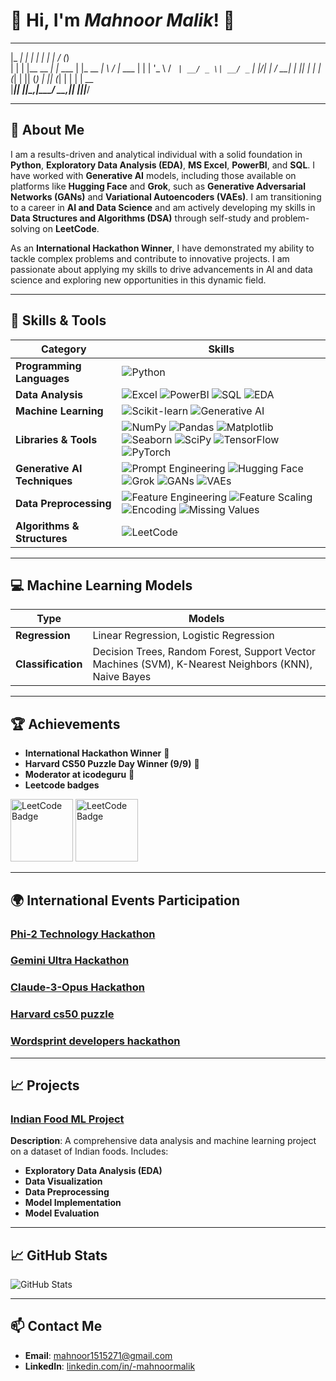 # 👋 Hi, I'm *Mahnoor Malik*! 🌟

 _____ _           _        _        __  __ _    
|_   _| |         | |      | |      |  \/  (_)   
  | | | |__   __ _| |_ ___ | |_ __ _| \  / |_ ___ 
  | | | '_ \ / _` | __/ _ \| __/ _` | |\/| | / __|
 _| |_| | | | (_| | || (_) | || (_| | |  | | \__ \
|_____|_| |_|\__,_|\__\___/ \__\__,_|_|  |_|_|___/

---

## 📖 About Me
I am a results-driven and analytical individual with a solid foundation in **Python**, **Exploratory Data Analysis (EDA)**, **MS Excel**, **PowerBI**, and **SQL**. I have worked with **Generative AI** models, including those available on platforms like **Hugging Face** and **Grok**, such as **Generative Adversarial Networks (GANs)** and **Variational Autoencoders (VAEs)**. I am transitioning to a career in **AI and Data Science** and am actively developing my skills in **Data Structures and Algorithms (DSA)** through self-study and problem-solving on **LeetCode**.

As an **International Hackathon Winner**, I have demonstrated my ability to tackle complex problems and contribute to innovative projects. I am passionate about applying my skills to drive advancements in AI and data science and exploring new opportunities in this dynamic field.


---
## 🚀 Skills & Tools

| **Category**             | **Skills**                                                         |
|--------------------------|--------------------------------------------------------------------|
| **Programming Languages**| ![Python](https://img.shields.io/badge/Python-3776AB?style=flat&logo=python&logoColor=white) |
| **Data Analysis**        | ![Excel](https://img.shields.io/badge/MS%20Excel-217346?style=flat&logo=microsoft-office&logoColor=white) ![PowerBI](https://img.shields.io/badge/PowerBI-F2C300?style=flat&logo=powerbi&logoColor=black) ![SQL](https://img.shields.io/badge/SQL-4479A1?style=flat&logo=postgresql&logoColor=white) ![EDA](https://img.shields.io/badge/EDA-2F9E44?style=flat&logo=data&logoColor=white) |
| **Machine Learning**    | ![Scikit-learn](https://img.shields.io/badge/Scikit--learn-F7931E?style=flat&logo=scikit-learn&logoColor=white) ![Generative AI](https://img.shields.io/badge/Generative%20AI-ff6347?style=flat&logo=openai&logoColor=white) |
| **Libraries & Tools**    | ![NumPy](https://img.shields.io/badge/Numpy-013243?style=flat&logo=numpy&logoColor=white) ![Pandas](https://img.shields.io/badge/Pandas-150458?style=flat&logo=pandas&logoColor=white) ![Matplotlib](https://img.shields.io/badge/Matplotlib-115570?style=flat&logo=matplotlib&logoColor=white) ![Seaborn](https://img.shields.io/badge/Seaborn-9C77D3?style=flat&logo=seaborn&logoColor=white) ![SciPy](https://img.shields.io/badge/SciPy-8CAAE6?style=flat&logo=scipy&logoColor=black) ![TensorFlow](https://img.shields.io/badge/TensorFlow-FF6F00?style=flat&logo=tensorflow&logoColor=white) ![PyTorch](https://img.shields.io/badge/PyTorch-EE4C2C?style=flat&logo=pytorch&logoColor=white) |
| **Generative AI Techniques** | ![Prompt Engineering](https://img.shields.io/badge/Prompt%20Engineering-4B9CD3?style=flat&logo=artstation&logoColor=white) ![Hugging Face](https://img.shields.io/badge/Hugging%20Face-F7685F?style=flat&logo=huggingface&logoColor=white) ![Grok](https://img.shields.io/badge/Grok-00A6A8?style=flat&logo=grok&logoColor=white) ![GANs](https://img.shields.io/badge/GANs-FF7F00?style=flat&logo=apache&logoColor=white) ![VAEs](https://img.shields.io/badge/VAEs-1F77B4?style=flat&logo=data&logoColor=white) |
| **Data Preprocessing**   | ![Feature Engineering](https://img.shields.io/badge/Feature%20Engineering-4B9CD3?style=flat&logo=artstation&logoColor=white) ![Feature Scaling](https://img.shields.io/badge/Feature%20Scaling-FF7F00?style=flat&logo=apache&logoColor=white) ![Encoding](https://img.shields.io/badge/Encoding-1F77B4?style=flat&logo=data&logoColor=white) ![Missing Values](https://img.shields.io/badge/Missing%20Values-FF6F61?style=flat&logo=data&logoColor=white) |
| **Algorithms & Structures** | ![LeetCode](https://img.shields.io/badge/LeetCode-FFA116?style=flat&logo=leetcode&logoColor=black) |

---

## 💻 Machine Learning Models

| **Type**           | **Models**                                                                                             |
|--------------------|--------------------------------------------------------------------------------------------------------|
| **Regression**     | Linear Regression, Logistic Regression                                                               |
| **Classification** | Decision Trees, Random Forest, Support Vector Machines (SVM), K-Nearest Neighbors (KNN), Naive Bayes  |
---

## 🏆 Achievements

- **International Hackathon Winner** 🏅
- **Harvard CS50 Puzzle Day Winner (9/9)** 🎉
- **Moderator at icodeguru** 💼
- **Leetcode badges** 

<img src="https://assets.leetcode.com/static_assets/marketing/2024-50.gif" alt="LeetCode Badge" width="100"/>
<img src="https://assets.leetcode.com/static_assets/marketing/2024-100-new.gif" alt="LeetCode Badge" width="100"/>

---

## 🌍 International Events Participation

### [Phi-2 Technology Hackathon](https://lablab.ai/event/phi-2-technology-24-hours-challenge/the-phi-generation/phi-generation-graph-detective)

### [Gemini Ultra Hackathon](https://lablab.ai/event/gemini-ultra-hackathon/rilex/accesify)

### [Claude-3-Opus Hackathon](https://lablab.ai/event/24h-claude-hackathon/global-insight/global-insight-claude-3-opus)

### [Harvard cs50 puzzle](https://www.linkedin.com/posts/-mahnoormalik_cs50-puzzleday-teamwork-activity-7184323266524680192-WRNH/?utm_source=share&utm_medium=member_android)

### [Wordsprint developers hackathon](https://www.linkedin.com/posts/-mahnoormalik_icodeguru-wpbrigade-icodeguru-activity-7174560082330849280-q8Uj/?utm_source=share&utm_medium=member_android)
---

## 📈 Projects

### [Indian Food ML Project](https://github.com/Mahnoormalik123/Indian-food-project)
**Description**: A comprehensive data analysis and machine learning project on a dataset of Indian foods. Includes:
- **Exploratory Data Analysis (EDA)**
- **Data Visualization**
- **Data Preprocessing**
- **Model Implementation**
- **Model Evaluation**

---

## 📈 GitHub Stats
![GitHub Stats](https://github-readme-stats.vercel.app/api?username=Mahnoormalik123&show_icons=true&theme=radical)

---

## 📫 Contact Me
- **Email**: [mahnoor1515271@gmail.com](mailto:mahnoor1515271@gmail.com)
- **LinkedIn**: [linkedin.com/in/-mahnoormalik](https://www.linkedin.com/in/-mahnoormalik)

